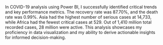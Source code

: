 In COVID-19 analysis using Power BI, I successfully identified critical trends and key performance metrics. The recovery rate was 87.70%, and the death rate was 0.99%. Asia had the highest number of serious cases at 14,733, while Africa had the fewest critical cases at 529. Out of 1,410 million total recorded cases, 28 million were active. This analysis showcases my proficiency in data visualization and my ability to derive actionable insights for informed decision-making.

